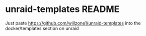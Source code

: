 # unraid-templates README

Just paste https://github.com/willzone1/unraid-templates into the docker/templates section on unraid
